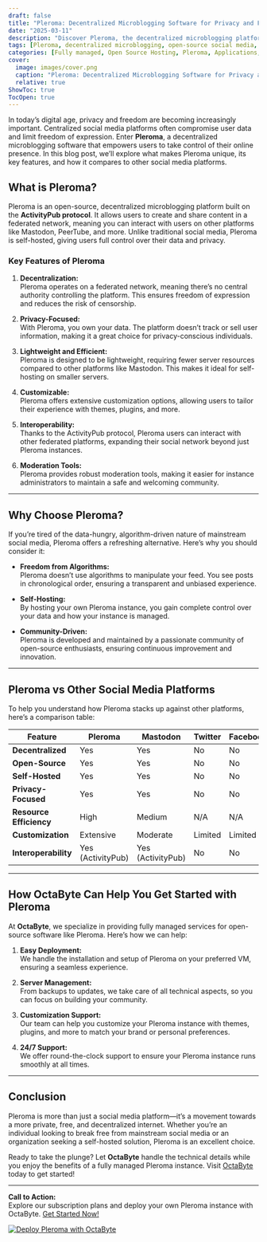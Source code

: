 ```yaml
---
draft: false
title: "Pleroma: Decentralized Microblogging Software for Privacy and Freedom"
date: "2025-03-11"
description: "Discover Pleroma, the decentralized microblogging platform that prioritizes privacy, freedom, and customization. Learn how Pleroma compares to other social media platforms and why it’s the perfect choice for those seeking an open-source, self-hosted alternative."
tags: [Pleroma, decentralized microblogging, open-source social media, self-hosted social media, privacy-focused social media, Pleroma vs Mastodon, Pleroma features, federated social networks, ActivityPub, OctaByte managed services]
categories: [Fully managed, Open Source Hosting, Pleroma, Applications, Fediverse]
cover:
  image: images/cover.png
  caption: "Pleroma: Decentralized Microblogging Software for Privacy and Freedom"
  relative: true
ShowToc: true
TocOpen: true
---
```



In today’s digital age, privacy and freedom are becoming increasingly important. Centralized social media platforms often compromise user data and limit freedom of expression. Enter **Pleroma**, a decentralized microblogging software that empowers users to take control of their online presence. In this blog post, we’ll explore what makes Pleroma unique, its key features, and how it compares to other social media platforms.

## What is Pleroma?

Pleroma is an open-source, decentralized microblogging platform built on the **ActivityPub protocol**. It allows users to create and share content in a federated network, meaning you can interact with users on other platforms like Mastodon, PeerTube, and more. Unlike traditional social media, Pleroma is self-hosted, giving users full control over their data and privacy.

### Key Features of Pleroma

1. **Decentralization:**  
   Pleroma operates on a federated network, meaning there’s no central authority controlling the platform. This ensures freedom of expression and reduces the risk of censorship.

2. **Privacy-Focused:**  
   With Pleroma, you own your data. The platform doesn’t track or sell user information, making it a great choice for privacy-conscious individuals.

3. **Lightweight and Efficient:**  
   Pleroma is designed to be lightweight, requiring fewer server resources compared to other platforms like Mastodon. This makes it ideal for self-hosting on smaller servers.

4. **Customizable:**  
   Pleroma offers extensive customization options, allowing users to tailor their experience with themes, plugins, and more.

5. **Interoperability:**  
   Thanks to the ActivityPub protocol, Pleroma users can interact with other federated platforms, expanding their social network beyond just Pleroma instances.

6. **Moderation Tools:**  
   Pleroma provides robust moderation tools, making it easier for instance administrators to maintain a safe and welcoming community.

---

## Why Choose Pleroma?

If you’re tired of the data-hungry, algorithm-driven nature of mainstream social media, Pleroma offers a refreshing alternative. Here’s why you should consider it:

- **Freedom from Algorithms:**  
  Pleroma doesn’t use algorithms to manipulate your feed. You see posts in chronological order, ensuring a transparent and unbiased experience.

- **Self-Hosting:**  
  By hosting your own Pleroma instance, you gain complete control over your data and how your instance is managed.

- **Community-Driven:**  
  Pleroma is developed and maintained by a passionate community of open-source enthusiasts, ensuring continuous improvement and innovation.

---

## Pleroma vs Other Social Media Platforms

To help you understand how Pleroma stacks up against other platforms, here’s a comparison table:

| Feature                | Pleroma               | Mastodon              | Twitter               | Facebook              |
|------------------------|-----------------------|-----------------------|-----------------------|-----------------------|
| **Decentralized**      | Yes                   | Yes                   | No                    | No                    |
| **Open-Source**        | Yes                   | Yes                   | No                    | No                    |
| **Self-Hosted**        | Yes                   | Yes                   | No                    | No                    |
| **Privacy-Focused**    | Yes                   | Yes                   | No                    | No                    |
| **Resource Efficiency**| High                  | Medium                | N/A                   | N/A                   |
| **Customization**      | Extensive             | Moderate              | Limited               | Limited               |
| **Interoperability**   | Yes (ActivityPub)     | Yes (ActivityPub)     | No                    | No                    |

---

## How OctaByte Can Help You Get Started with Pleroma

At **OctaByte**, we specialize in providing fully managed services for open-source software like Pleroma. Here’s how we can help:

1. **Easy Deployment:**  
   We handle the installation and setup of Pleroma on your preferred VM, ensuring a seamless experience.

2. **Server Management:**  
   From backups to updates, we take care of all technical aspects, so you can focus on building your community.

3. **Customization Support:**  
   Our team can help you customize your Pleroma instance with themes, plugins, and more to match your brand or personal preferences.

4. **24/7 Support:**  
   We offer round-the-clock support to ensure your Pleroma instance runs smoothly at all times.

---

## Conclusion

Pleroma is more than just a social media platform—it’s a movement towards a more private, free, and decentralized internet. Whether you’re an individual looking to break free from mainstream social media or an organization seeking a self-hosted solution, Pleroma is an excellent choice.

Ready to take the plunge? Let **OctaByte** handle the technical details while you enjoy the benefits of a fully managed Pleroma instance. Visit [OctaByte](https://octabyte.io) today to get started!

---

**Call to Action:**  
Explore our subscription plans and deploy your own Pleroma instance with OctaByte. [Get Started Now!](https://octabyte.io)

[![Deploy Pleroma with OctaByte](/images/deploy-on-octabyte.png)](https://octabyte.io/fully-managed-open-source-services/applications/fediverse/pleroma)